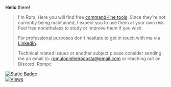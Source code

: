 <b>Hello</b> there!  
> I'm Rom, Here you will find free [command-line tools](https://github.com/PinheiroCosta/MyScripts). Since they're not currently being maintained, I expect you to use them at your own risk. Feel free nonetheless to study or improve them if you wish.
>  
> For professional purposes don't hesitate to get in touch with me via [LinkedIn](https://www.linkedin.com/in/pinheirocosta/).  
>  
> Technical related issues or another subject please consider sending me an email to: romulopinheirocosta@gmail.com or reaching out on Discord: Rompc
<a href=https://github.com/pinheirocosta.gpg>
<img alt="Static Badge" src="https://img.shields.io/badge/gpg-pubkey-gray?style=plastic&color=blue&link=https%3A%2F%2Fgithub.com%2Fpinheirocosta.gpg">
</a>
<br>
<a href=https://github.com/pinheirocosta>
<img alt="Views" src="https://komarev.com/ghpvc/?username=pinheirocosta&color=blue&label=views&base=2500&abbreviated=true&style=plastic">
</a>
